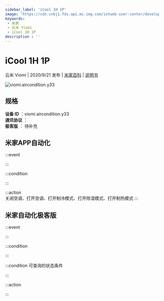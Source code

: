 ```yaml
---
sidebar_label: 'iCool 1H 1P'
image: 'https://cdn.cnbj1.fds.api.mi-img.com/iotweb-user-center/developer_1679047769697ljVFKFz9.png?GalaxyAccessKeyId=AKVGLQWBOVIRQ3XLEW&Expires=9223372036854775807&Signature=0Gzco5q9xYyaSD0zdEsi14KAw2s='
keywords: 
 - 米家
 - 云米 Viomi
 - iCool 1H 1P
description : ''
---
```

# iCool 1H 1P

云米 Viomi | 2020/9/21 发布 | [米家百科](https://home.mi.com/webapp/content/baike/product/index.html?model=viomi.aircondition.y33) | [说明书](https://home.mi.com/views/introduction.html?model=viomi.aircondition.y33&region=cn)

![viomi.aircondition.y33](https://cdn.cnbj1.fds.api.mi-img.com/iotweb-user-center/developer_1679047769697ljVFKFz9.png?GalaxyAccessKeyId=AKVGLQWBOVIRQ3XLEW&Expires=9223372036854775807&Signature=0Gzco5q9xYyaSD0zdEsi14KAw2s=)

## 规格  
> 
**设备 ID** ：viomi.aircondition.y33  
**通讯协议** ：  
**极客版**  ： 待补充 


## 米家APP自动化  

:::event  

:::

:::condition  

:::

:::action   
关闭空调、打开空调、打开制冷模式、打开除湿模式、打开制热模式
:::

## 米家自动化极客版  

:::event  

:::

:::condition  

:::

:::condition 可查询的状态条件  

:::

:::action  

:::

        
